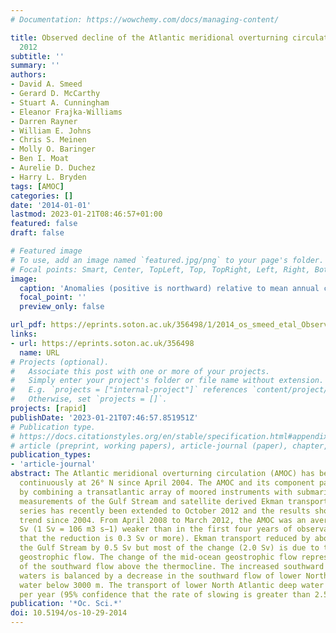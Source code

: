 ```yaml
---
# Documentation: https://wowchemy.com/docs/managing-content/

title: Observed decline of the Atlantic meridional overturning circulation 2004 to
  2012
subtitle: ''
summary: ''
authors:
- David A. Smeed
- Gerard D. McCarthy
- Stuart A. Cunningham
- Eleanor Frajka-Williams
- Darren Rayner
- William E. Johns
- Chris S. Meinen
- Molly O. Baringer
- Ben I. Moat
- Aurelie D. Duchez
- Harry L. Bryden
tags: [AMOC]
categories: []
date: '2014-01-01'
lastmod: 2023-01-21T08:46:57+01:00
featured: false
draft: false

# Featured image
# To use, add an image named `featured.jpg/png` to your page's folder.
# Focal points: Smart, Center, TopLeft, Top, TopRight, Left, Right, BottomLeft, Bottom, BottomRight.
image:
  caption: 'Anomalies (positive is northward) relative to mean annual cycle. A 45-day low-pass filter was applied to the time series. Horizontal dashed lines show ± 2 standard deviations and the solid black lines show the average trend ± 1.64 standard errors (i.e. 90 % confidence limits).'
  focal_point: ''
  preview_only: false

url_pdf: https://eprints.soton.ac.uk/356498/1/2014_os_smeed_etal_Observed_decline_of_the_AMOC.pdf
links:
- url: https://eprints.soton.ac.uk/356498
  name: URL
# Projects (optional).
#   Associate this post with one or more of your projects.
#   Simply enter your project's folder or file name without extension.
#   E.g. `projects = ["internal-project"]` references `content/project/deep-learning/index.md`.
#   Otherwise, set `projects = []`.
projects: [rapid]
publishDate: '2023-01-21T07:46:57.851951Z'
# Publication type.
# https://docs.citationstyles.org/en/stable/specification.html#appendix-iii-types
# article (preprint, working papers), article-journal (paper), chapter, dataset, document (catch all), motion_picture (video), post (post on online forum), post-weblog (post on blog), report (technical report, with container-title for chapter within larger report), software, thesis, citation-key (bibtex key) or citation-label (Ferr78, formatted as output label), doi, event-title (name of event), event-place (geographic location), keyword, language (e.g., en or de), license (copyright information), note (descriptive note), publisher, title, t
publication_types:
- 'article-journal'
abstract: The Atlantic meridional overturning circulation (AMOC) has been observed
  continuously at 26° N since April 2004. The AMOC and its component parts are monitored
  by combining a transatlantic array of moored instruments with submarine-cable-based
  measurements of the Gulf Stream and satellite derived Ekman transport. The time
  series has recently been extended to October 2012 and the results show a downward
  trend since 2004. From April 2008 to March 2012, the AMOC was an average of 2.7
  Sv (1 Sv = 106 m3 s−1) weaker than in the first four years of observation (95% confidence
  that the reduction is 0.3 Sv or more). Ekman transport reduced by about 0.2 Sv and
  the Gulf Stream by 0.5 Sv but most of the change (2.0 Sv) is due to the mid-ocean
  geostrophic flow. The change of the mid-ocean geostrophic flow represents a strengthening
  of the southward flow above the thermocline. The increased southward flow of warm
  waters is balanced by a decrease in the southward flow of lower North Atlantic deep
  water below 3000 m. The transport of lower North Atlantic deep water slowed by 7%
  per year (95% confidence that the rate of slowing is greater than 2.5% per year).
publication: '*Oc. Sci.*'
doi: 10.5194/os-10-29-2014
---
```

